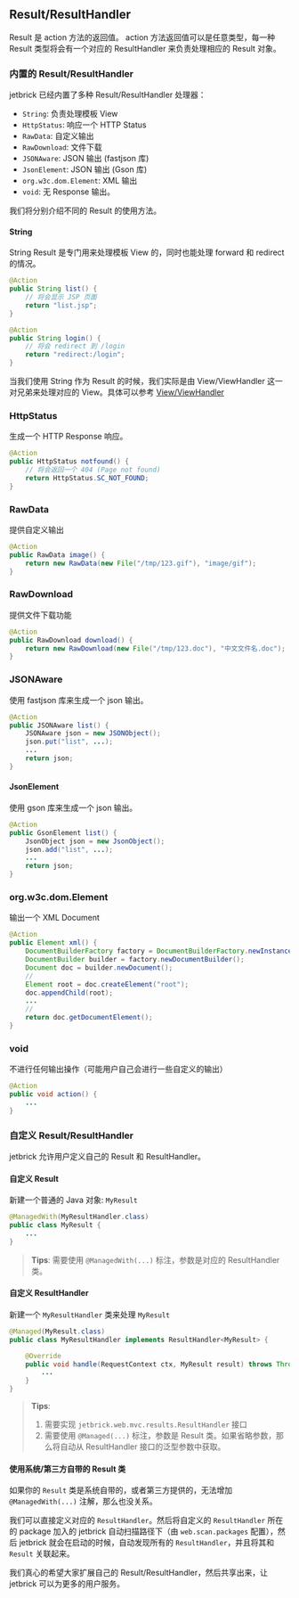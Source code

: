 Result/ResultHandler
-----------------------------------

Result 是 action 方法的返回值。 action 方法返回值可以是任意类型，每一种 Result 类型将会有一个对应的 ResultHandler 来负责处理相应的 Result 对象。

### 内置的 Result/ResultHandler

jetbrick 已经内置了多种 Result/ResultHandler 处理器：

* `String`: 负责处理模板 View
* `HttpStatus`: 响应一个 HTTP Status
* `RawData`: 自定义输出
* `RawDownload`: 文件下载
* `JSONAware`: JSON 输出 (fastjson 库)
* `JsonElement`: JSON 输出 (Gson 库)
* `org.w3c.dom.Element`: XML 输出
* `void`: 无 Response 输出。

我们将分别介绍不同的 Result 的使用方法。

#### String

String Result 是专门用来处理模板 View 的，同时也能处理 forward 和 redirect 的情况。

```java
@Action
public String list() {
    // 将会显示 JSP 页面
    return "list.jsp";
}

@Action
public String login() {
    // 将会 redirect 到 /login
    return "redirect:/login";
}
```

当我们使用 String 作为 Result 的时候，我们实际是由 View/ViewHandler 这一对兄弟来处理对应的 View。具体可以参考 [View/ViewHandler](mvc-view.md)

### HttpStatus

生成一个 HTTP Response 响应。

```java
@Action
public HttpStatus notfound() {
    // 将会返回一个 404 (Page not found)
    return HttpStatus.SC_NOT_FOUND;
}
```

### RawData

提供自定义输出

```java
@Action
public RawData image() {
    return new RawData(new File("/tmp/123.gif"), "image/gif");
}
```

### RawDownload

提供文件下载功能

```java
@Action
public RawDownload download() {
    return new RawDownload(new File("/tmp/123.doc"), "中文文件名.doc");
}
```

### JSONAware

使用 fastjson 库来生成一个 json 输出。

```java
@Action
public JSONAware list() {
    JSONAware json = new JSONObject();
    json.put("list", ...);
    ...
    return json;
}
```

#### JsonElement

使用 gson 库来生成一个 json 输出。

```java
@Action
public GsonElement list() {
    JsonObject json = new JsonObject();
    json.add("list", ...);
    ...
    return json;
}
```

### org.w3c.dom.Element

输出一个 XML Document

```java
@Action
public Element xml() {
    DocumentBuilderFactory factory = DocumentBuilderFactory.newInstance();
    DocumentBuilder builder = factory.newDocumentBuilder();
    Document doc = builder.newDocument();
    // 
    Element root = doc.createElement("root");
    doc.appendChild(root);
    ...
    //
    return doc.getDocumentElement();
}
```

### void

不进行任何输出操作（可能用户自己会进行一些自定义的输出）

```java
@Action
public void action() {
    ...
}
```

### 自定义 Result/ResultHandler

jetbrick 允许用户定义自己的 Result 和 ResultHandler。

#### 自定义 Result

新建一个普通的 Java 对象: `MyResult`

```java
@ManagedWith(MyResultHandler.class)
public class MyResult {
    ...
}
```

> **Tips**: 需要使用 `@ManagedWith(...)` 标注，参数是对应的 ResultHandler 类。

#### 自定义 ResultHandler

新建一个 `MyResultHandler` 类来处理 `MyResult`

```java
@Managed(MyResult.class)
public class MyResultHandler implements ResultHandler<MyResult> {

    @Override
    public void handle(RequestContext ctx, MyResult result) throws Throwable {
        ...
    }
}
```

> **Tips**: 
> 1. 需要实现 `jetbrick.web.mvc.results.ResultHandler` 接口
> 2. 需要使用 `@Managed(...)` 标注，参数是 Result 类。如果省略参数，那么将自动从 ResultHandler 接口的泛型参数中获取。

#### 使用系统/第三方自带的 Result 类

如果你的 `Result` 类是系统自带的，或者第三方提供的，无法增加 `@ManagedWith(...)` 注解，那么也没关系。

我们可以直接定义对应的 `ResultHandler`。然后将自定义的 `ResultHandler` 所在的 package 加入的 jetbrick 自动扫描路径下（由 `web.scan.packages` 配置），然后 jetbrick 就会在启动的时候，自动发现所有的 `ResultHandler`，并且将其和 `Result` 关联起来。

我们真心的希望大家扩展自己的 Result/ResultHandler，然后共享出来，让 jetbrick 可以为更多的用户服务。

